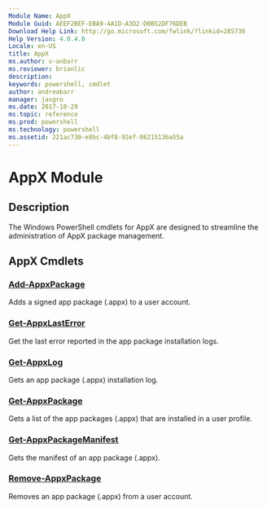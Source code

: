 ```yaml
---
Module Name: AppX
Module Guid: AEEF2BEF-EBA9-4A1D-A3D2-D0B52DF76DEB
Download Help Link: http://go.microsoft.com/fwlink/?linkid=285736
Help Version: 4.0.4.0
Locale: en-US
title: AppX
ms.author: v-anbarr
ms.reviewer: brianlic
description: 
keywords: powershell, cmdlet
author: andreabarr
manager: jasgro
ms.date: 2017-10-29
ms.topic: reference
ms.prod: powershell
ms.technology: powershell
ms.assetid: 221ac730-e8bc-4bf8-92ef-06215136a55a
---
```


# AppX Module
## Description
The Windows PowerShell cmdlets for AppX are designed to streamline the administration of AppX package management.

## AppX Cmdlets
### [Add-AppxPackage](./Add-AppxPackage.md)
Adds a signed app package (.appx) to a user account.

### [Get-AppxLastError](./Get-AppxLastError.md)
Get the last error reported in the app package installation logs.

### [Get-AppxLog](./Get-AppxLog.md)
Gets an app package (.appx) installation log.

### [Get-AppxPackage](./Get-AppxPackage.md)
Gets a list of the app packages (.appx) that are installed in a user profile.

### [Get-AppxPackageManifest](./Get-AppxPackageManifest.md)
Gets the manifest of an app package (.appx).

### [Remove-AppxPackage](./Remove-AppxPackage.md)
Removes an app package (.appx) from a user account.

